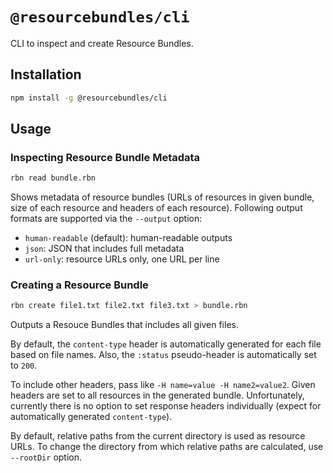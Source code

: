 # `@resourcebundles/cli`

CLI to inspect and create Resource Bundles.

## Installation

```sh
npm install -g @resourcebundles/cli
```

## Usage

### Inspecting Resource Bundle Metadata

```sh
rbn read bundle.rbn
```

Shows metadata of resource bundles (URLs of resources in given bundle, size of each resource and headers of each resource). Following output formats are supported via the `--output` option:

- `human-readable` (default): human-readable outputs
- `json`: JSON that includes full metadata
- `url-only`: resource URLs only, one URL per line

### Creating a Resource Bundle

```sh
rbn create file1.txt file2.txt file3.txt > bundle.rbn
```

Outputs a Resouce Bundles that includes all given files.

By default, the `content-type` header is automatically generated for each file based on file names. Also, the `:status` pseudo-header is automatically set to `200`.

To include other headers, pass like `-H name=value -H name2=value2`. Given headers are set to all resources in the generated bundle. Unfortunately, currently there is no option to set response headers individually (expect for automatically generated `content-type`).

By default, relative paths from the current directory is used as resource URLs. To change the directory from which relative paths are calculated, use `--rootDir` option.
